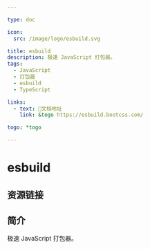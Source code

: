 ```yaml
---

type: doc

icon:
  src: /image/logo/esbuild.svg

title: esbuild
description: 极速 JavaScript 打包器。
tags:
  - JavaScript
  - 打包器
  - esbuild
  - TypeScript

links:
  - text: 📖文档地址
    link: &togo https://esbuild.bootcss.com/

togo: *togo

---
```


<ShowLogo />

# esbuild

<ShowTags />

<ShowBreadcrumb />

## 资源链接

<ShowLinks />

## 简介

极速 JavaScript 打包器。
